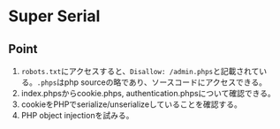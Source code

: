 # Super Serial

## Point
1. `robots.txt`にアクセスすると、`Disallow: /admin.phps`と記載されている。`.phps`はphp sourceの略であり、ソースコードにアクセスできる。
2. index.phpsからcookie.phps, authentication.phpsについて確認できる。
3. cookieをPHPでserialize/unserializeしていることを確認する。
4. PHP object injectionを試みる。